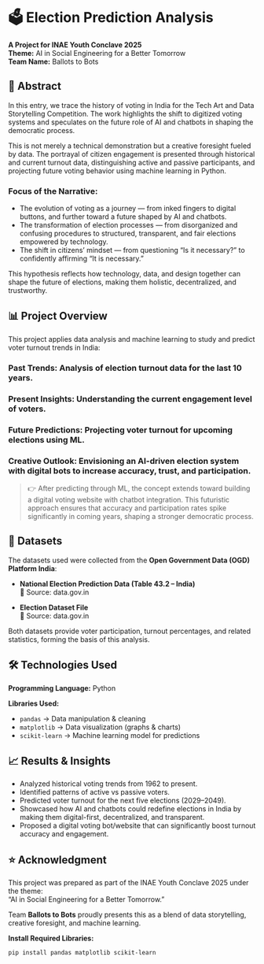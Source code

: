# 🗳️ Election Prediction Analysis
**A Project for INAE Youth Conclave 2025**  
**Theme:** AI in Social Engineering for a Better Tomorrow  
**Team Name:** Ballots to Bots

## 📌 Abstract
In this entry, we trace the history of voting in India for the Tech Art and Data Storytelling Competition. The work highlights the shift to digitized voting systems and speculates on the future role of AI and chatbots in shaping the democratic process.

This is not merely a technical demonstration but a creative foresight fueled by data. The portrayal of citizen engagement is presented through historical and current turnout data, distinguishing active and passive participants, and projecting future voting behavior using machine learning in Python.

### Focus of the Narrative:
- The evolution of voting as a journey — from inked fingers to digital buttons, and further toward a future shaped by AI and chatbots.
- The transformation of election processes — from disorganized and confusing procedures to structured, transparent, and fair elections empowered by technology.
- The shift in citizens’ mindset — from questioning “Is it necessary?” to confidently affirming “It is necessary.”

This hypothesis reflects how technology, data, and design together can shape the future of elections, making them holistic, decentralized, and trustworthy.

## 📊 Project Overview
This project applies data analysis and machine learning to study and predict voter turnout trends in India:

### Past Trends: Analysis of election turnout data for the last 10 years.
### Present Insights: Understanding the current engagement level of voters.
### Future Predictions: Projecting voter turnout for upcoming elections using ML.
### Creative Outlook: Envisioning an AI-driven election system with digital bots to increase accuracy, trust, and participation.

> 👉 After predicting through ML, the concept extends toward building a digital voting website with chatbot integration. This futuristic approach ensures that accuracy and participation rates spike significantly in coming years, shaping a stronger democratic process.

## 📂 Datasets
The datasets used were collected from the **Open Government Data (OGD) Platform India**:

- **National Election Prediction Data (Table 43.2 – India)**  
  📌 Source: data.gov.in

- **Election Dataset File**  
  📌 Source: data.gov.in

Both datasets provide voter participation, turnout percentages, and related statistics, forming the basis of this analysis.

## 🛠️ Technologies Used
**Programming Language:** Python

**Libraries Used:**
- `pandas` → Data manipulation & cleaning
- `matplotlib` → Data visualization (graphs & charts)
- `scikit-learn` → Machine learning model for predictions

## 📈 Results & Insights
- Analyzed historical voting trends from 1962 to present.
- Identified patterns of active vs passive voters.
- Predicted voter turnout for the next five elections (2029–2049).
- Showcased how AI and chatbots could redefine elections in India by making them digital-first, decentralized, and transparent.
- Proposed a digital voting bot/website that can significantly boost turnout accuracy and engagement.

## ⭐ Acknowledgment
This project was prepared as part of the INAE Youth Conclave 2025 under the theme:  
“AI in Social Engineering for a Better Tomorrow.”

Team **Ballots to Bots** proudly presents this as a blend of data storytelling, creative foresight, and machine learning.


**Install Required Libraries:**
```bash
pip install pandas matplotlib scikit-learn
